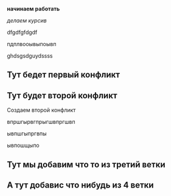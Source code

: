 **начинаем работать**

*делаем курсив*

dfgdfgfdgdf

пдплвооывыпоывп

ghdsgsdguydssss

## Тут бедет первый конфликт 

## Тут будет второй конфликт

Создаем второй конфликт 

впршгырвгпрыгшвпргшвп

ывпшгыпргвпы

ывпошщыпо
## Тут мы добавим что то из третий ветки

## А тут добавис что нибудь из 4 ветки